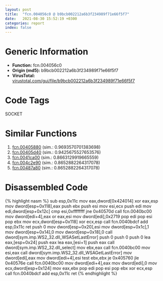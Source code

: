 ```yaml
---
layout: post
title:  "fcn.004056c0 @ b9bcb002212a6b3f234989f71e66f5f7"
date:   2021-08-30 15:52:19 +0300
categories: report
index: false
---
```


# Generic Information
- **Function:** fcn.004056c0
- **Origin (md5):** b9bcb002212a6b3f234989f71e66f5f7
- **VirusTotal:** [virustotal.com/gui/file/b9bcb002212a6b3f234989f71e66f5f7][virustotal_ref]

# Code Tags
<span class="tag" id="SOCKET">SOCKET</span>


# Similar Functions

1. [fcn.00405880][similar_1_ref] (sim.: 0.9693570701383698)
2. [fcn.00405d40][similar_2_ref] (sim.: 0.9425675527653576)
3. [fcn.0041ca00][similar_3_ref] (sim.: 0.8663129919665559)
4. [fcn.004c2e90][similar_4_ref] (sim.: 0.8652882264317078)
5. [fcn.00487a80][similar_5_ref] (sim.: 0.8652882264317078)


# Disassembled Code

{% highlight nasm %}
sub esp,0x11c
mov eax,dword[0x424014]
xor eax,esp
mov dword[esp+0x118],eax
push ebx
push esi
mov esi,ecx
push edi
mov edi,dword[esp+0x12c]
cmp esi,0xffffffff
jne 0x40570d
call fcn.0040bc00
mov dword[edi+4],eax
or eax,esi
mov dword[edi],0x2719
pop edi
pop esi
pop ebx
mov ecx,dword[esp+0x118]
xor ecx,esp
call fcn.0040bdcf
add esp,0x11c
ret
push 0
mov dword[esp+0x20],esi
mov dword[esp+0x1c],1
mov dword[esp+0x14],0
mov dword[esp+0x18],0
call dword[sym.imp.WS2_32.dll_WSASetLastError]
push 0
push 0
push 0
lea eax,[esp+0x24]
push eax
lea eax,[esi+1]
push eax
call dword[sym.imp.WS2_32.dll_select]
mov ebx,eax
call fcn.0040bc00
mov esi,eax
call dword[sym.imp.WS2_32.dll_WSAGetLastError]
mov dword[edi],eax
mov dword[edi+4],esi
test ebx,ebx
je 0x405760
jle 0x40576e
call fcn.0040bc00
mov dword[edi+4],eax
mov dword[edi],0
mov ecx,dword[esp+0x124]
mov eax,ebx
pop edi
pop esi
pop ebx
xor ecx,esp
call fcn.0040bdcf
add esp,0x11c
ret
{% endhighlight %}


[similar_1_ref]: /report/fcn.00405880@b9bcb002212a6b3f234989f71e66f5f7
[similar_2_ref]: /report/fcn.00405d40@b9bcb002212a6b3f234989f71e66f5f7
[similar_3_ref]: /report/fcn.0041ca00@be7fba7cc724acf4ae2900d99e0fc9c3
[similar_4_ref]: /report/fcn.004c2e90@279a61b1e76da49531f1f16fd1102a2d
[similar_5_ref]: /report/fcn.00487a80@be7fba7cc724acf4ae2900d99e0fc9c3
[virustotal_ref]: https://www.virustotal.com/gui/file/b9bcb002212a6b3f234989f71e66f5f7